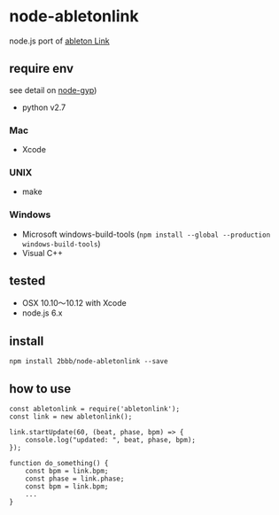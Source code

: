# node-abletonlink

node.js port of [ableton Link](https://github.com/ableton/link)

## require env

see detail on [node-gyp](https://github.com/nodejs/node-gyp))

* python v2.7

### Mac

* Xcode

### UNIX

* make

### Windows

* Microsoft windows-build-tools (`npm install --global --production windows-build-tools`)
* Visual C++

## tested

* OSX 10.10〜10.12 with Xcode
* node.js 6.x

## install

```
npm install 2bbb/node-abletonlink --save
```

## how to use

```
const abletonlink = require('abletonlink');
const link = new abletonlink();

link.startUpdate(60, (beat, phase, bpm) => {
    console.log("updated: ", beat, phase, bpm);
});

function do_something() {
    const bpm = link.bpm;
    const phase = link.phase;
    const bpm = link.bpm;
    ...
}

```
